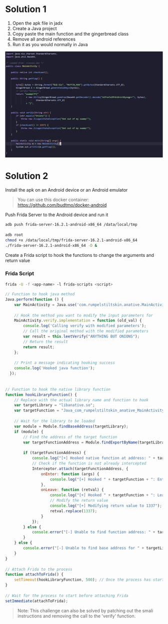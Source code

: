 # Solution 1

1) Open the apk file in jadx
2) Create a Java project
3) Copy paste the main function and the gingerbread class 
4) Remove all android references 
5) Run it as you would normally in Java

![alt text](image.png)

# Solution 2 

Install the apk on an Android device or an Android emulator
> You can use this docker container: https://github.com/budtmo/docker-android


Push Frida Server to the Android device and run it
```bash
adb push frida-server-16.2.1-android-x86_64 /data/local/tmp

adb root
chmod +x /data/local/tmp/frida-server-16.2.1-android-x86_64
./frida-server-16.2.1-android-x86_64 -D &
```
Create a Frida script to hook the functions to change the arguments and return value
### Frida Script
```bash
frida -U -f <app-name> -l frida-scripts <script>
```
```js
// Function to hook java method
Java.perform(function () {
    var MainActivity = Java.use('com.rumpelstiltskin.anative.MainActivity');

    // Hook the method you want to modify the input parameters for
    MainActivity.verify.implementation = function (old_val) {
        console.log('Calling verify with modified parameters');
        // Call the original method with the modified parameters
        var result = this.leetVerify("ANYTHING BUT ONIONS");
        // Return the result
        return result;
    };

    // Print a message indicating hooking success
    console.log('Hooked java function');
  });


// Function to hook the native library function
function hookLibraryFunction() {
    // Replace with the actual library name and function to hook
    var targetLibrary = "libanative.so";
    var targetFunction = "Java_com_rumpelstiltskin_anative_MainActivity_checkLeet";

    // Wait for the library to be loaded
    var module = Module.findBaseAddress(targetLibrary);
    if (module) {
        // Find the address of the target function
        var targetFunctionAddress = Module.findExportByName(targetLibrary, targetFunction);

        if (targetFunctionAddress) {
            console.log("[+] Hooked native function at address: " + targetFunctionAddress);
            // Check if the function is not already intercepted
            Interceptor.attach(targetFunctionAddress, {
                onEnter: function (args) {
                    console.log("[+] Hooked " + targetFunction + ": Entered");
                },
                onLeave: function (retval) {
                    console.log("[+] Hooked " + targetFunction + ": Leaving");
                    // Modify the return value
                    console.log("[+] Modifying return value to 1337");
                    retval.replace(1337);
                }
            });
        } else {
            console.error("[-] Unable to find function address: " + targetFunction);
        }
    } else {
        console.error("[-] Unable to find base address for " + targetLibrary);
    }
}

// Attach Frida to the process
function attachToFrida() {
    setTimeout(hookLibraryFunction, 500); // Once the process has started, hook the library function
}

// Wait for the process to start before attaching Frida
setImmediate(attachToFrida);

```
> Note: This challenge can also be solved by patching out the smali instructions and removing the call to the 'verify' function.
